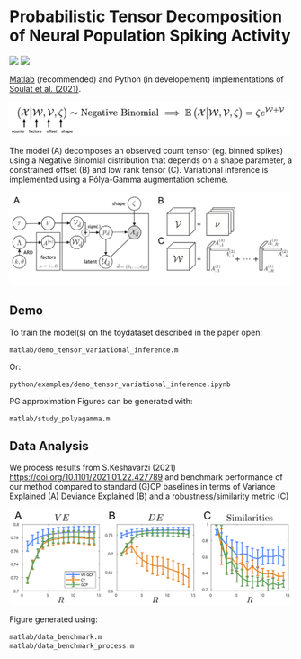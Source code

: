 # Probabilistic Tensor Decomposition of Neural Population Spiking Activity


[license-img]: https://img.shields.io/badge/license-MIT-green
[license-url]: https://github.com/hugosou/vbgcp/blob/main/LICENSE.md

[python-img]:https://img.shields.io/badge/python-v3.8-blue
[python-url]: https://github.com/hugosou/vbgcp/tree/main/python

[matlab-img]:https://img.shields.io/badge/matlab-R2020-orange
[matlab-url]: https://github.com/hugosou/vbgcp/tree/main/matlab

[![][license-img]][license-url] [![][matlab-img]][matlab-url] 

[Matlab](matlab-url) (recommended) and Python (in developement) implementations of [Soulat et al. (2021)](https://arxiv.org/abs/2030.12345).

![alt text](model_summary.png "Model")

The model (A) decomposes an observed count tensor (eg. binned spikes) using a Negative Binomial distribution that depends on a shape parameter, a constrained offset (B) and low rank tensor (C). 
Variational inference is implemented using a Pólya-Gamma augmentation scheme. 

![alt text](model_graphical.png "Model")


## Demo

To train the model(s) on the toydataset described in the paper open:

```
matlab/demo_tensor_variational_inference.m
```
Or:
```
python/examples/demo_tensor_variational_inference.ipynb
```
PG approximation Figures can be generated with: 

```
matlab/study_polyagamma.m
```

## Data Analysis

We process results from  S.Keshavarzi (2021) https://doi.org/10.1101/2021.01.22.427789 and benchmark performance of our method compared to standard (G)CP baselines in terms of Variance Explained (A)  Deviance Explained (B) and a robustness/similarity metric (C)

![alt text](performances.png  "Perf")

Figure generated using:
```
matlab/data_benchmark.m
matlab/data_benchmark_process.m
```


